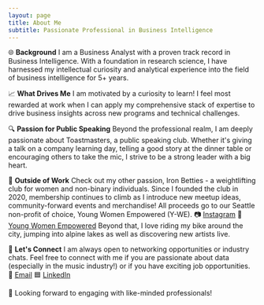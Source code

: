 ```yaml
---
layout: page
title: About Me
subtitle: Passionate Professional in Business Intelligence
---
```


🌐 **Background**
I am a Business Analyst with a proven track record in Business Intelligence. With a foundation in research science, I have harnessed my intellectual curiosity and analytical experience into the field of business intelligence for 5+ years.  

📈 **What Drives Me**
I am motivated by a curiosity to learn! I feel most rewarded at work when I can apply my comprehensive stack of expertise to drive business insights across new programs and technical challenges.

🔍 **Passion for Public Speaking**
Beyond the professional realm, I am deeply passionate about Toastmasters, a public speaking club. Whether it's giving a talk on a company learning day, telling a good story at the dinner table or encouraging others to take the mic, I strive to be a strong leader with a big heart.

💪 **Outside of Work**
Check out my other passion, Iron Betties - a weightlifting club for women and non-binary individuals.
Since I founded the club in 2020, membership continues to climb as I introduce new meetup ideas, community-forward events and merchandise! All proceeds go to our Seattle non-profit of choice, Young Women Empowered (Y-WE).
📷 [Instagram](https://www.instagram.com/ironbetties/)
💛 [Young Women Empowered](https://youngwomenempowered.org/)
Beyond that, I love riding my bike around the city, jumping into alpine lakes as well as discovering new artists live.

💬 **Let's Connect**
I am always open to networking opportunities or industry chats. Feel free to connect with me if you are passionate about data (especially in the music industry!) or if you have exciting job opportunities.
📩 [Email](mailto:bianca.liebhaber@gmail.com)
🟦 [LinkedIn](https://www.linkedin.com/in/biancaliebhaber/)

🚀 Looking forward to engaging with like-minded professionals!
